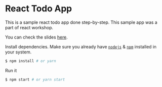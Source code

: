 # React Todo App

This is a sample react todo app done step-by-step.
This sample app was a part of react workshop.

You can check the slides [here](https://to-do-ist-101.herokuapp.com/).

Install dependencies. Make sure you already have [`nodejs`](https://nodejs.org/en/) & [`npm`](https://www.npmjs.com/) installed in your system.
```bash
$ npm install # or yarn
```

Run it
```bash
$ npm start # or yarn start
```



